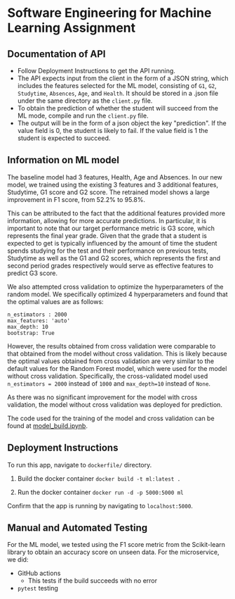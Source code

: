 # Software Engineering for Machine Learning Assignment

## Documentation of API
- Follow Deployment Instructions to get the API running.
- The API expects input from the client in the form of a JSON string, which includes the features selected for the ML model, consisting of `G1`, `G2`, `Studytime`, `Absences`, `Age`, and `Health`. It should be stored in a .json file under the same directory as the `client.py` file. 
- To obtain the prediction of whether the student will succeed from the ML mode, compile and run the `client.py` file.
- The output will be in the form of a json object the key "prediction". If the value field is 0, the student is likely to fail. If the value field is 1 the student is expected to succeed.

## Information on ML model
The baseline model had 3 features, Health, Age and Absences. In our new model, we trained using the existing 3 features and 3 additional features, Studytime, G1 score and G2 score. The retrained model shows a large improvement in F1 score, from 52.2% to 95.8%.

This can be attributed to the fact that the additional features provided more information, allowing for more accurate predictions. In particular, it is important to note that our target performance metric is G3 score, which represents the final year grade. Given that the grade that a student is expected to get is typically influenced by the amount of time the student spends studying for the test and their performance on previous tests, Studytime as well as the G1 and G2 scores, which represents the first and second period grades respectively would serve as effective features to predict G3 score.

We also attempted cross validation to optimize the hyperparameters of the random model. We specifically optimized 4 hyperparameters and found that the optimal values are as follows:
```
n_estimators : 2000
max_features: 'auto'
max_depth: 10
bootstrap: True
 ```

However, the results obtained from cross validation were comparable to that obtained from the model without cross validation. This is likely because the optimal values obtained from cross validation are very similar to the default values for the Random Forest model, which were used for the model without cross validation. Specifically, the cross-validated model used `n_estimators = 2000` instead of `1000` and `max_depth=10` instead of `None`.

As there was no significant improvement for the model with cross validation, the model without cross validation was deployed for prediction.

The code used for the training of the model and cross validation can be found at [model_build.ipynb](https://github.com/CMU-313/fall-2021-hw4-451-unavailable-for-legal-reasons/blob/master/model_build.ipynb).

## Deployment Instructions
To run this app, navigate to `dockerfile/` directory.

1. Build the docker container
`docker build -t ml:latest .`

2. Run the docker container
`docker run -d -p 5000:5000 ml`

Confirm that the app is running by navigating to `localhost:5000`.

## Manual and Automated Testing
For the ML model, we tested using the F1 score metric from the Scikit-learn library to obtain an accuracy score on unseen data.
For the microservice, we did:
- GitHub actions
    - This tests if the build succeeds with no error
- `pytest` testing
